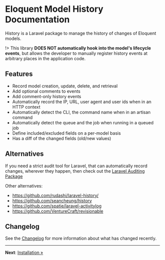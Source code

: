 # Eloquent Model History Documentation

History is a Laravel package to manage the history of changes of Eloquent models.

!> This library **DOES NOT automatically hook into the model's lifecycle events**, but allows the developer to manually register history events at arbitrary places in the application code.

## Features

- Record model creation, update, delete, and retrieval
- Add optional comments to events
- Add comment-only history events
- Automatically record the IP, URL, user agent and user ids when in an HTTP context
- Automatically detect the CLI, the command name when in an artisan command
- Automatically detect the queue and the job when running in a queued job
- Define included/excluded fields on a per-model basis
- Has a diff of the changed fields (old/new values)

## Alternatives

If you need a strict audit tool for Laravel, that can automatically record changes, wherever they happen,
then check out the [Laravel Auditing Package](https://laravel-auditing.com/)

Other alternatives:
- https://github.com/rudashi/laravel-history/
- https://github.com/seancheung/history
- https://github.com/spatie/laravel-activitylog
- https://github.com/VentureCraft/revisionable

## Changelog

See the [Changelog](https://github.com/artkonekt/history/blob/master/Changelog.md) for more information about what has changed recently.

---

**Next**: [Installation &raquo;](installation.md)
